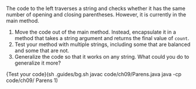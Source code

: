 The code to the left traverses a string and checks whether it has the same number of opening and closing parentheses. However, it is currently in the main method.



1. Move the code out of the main method. Instead, encapsulate it in a method that takes a string argument and returns the final value of `count`.
1. Test your method with multiple strings, including some that are balanced and some that are not.
1. Generalize the code so that it works on any string. What could you do to generalize it more?



{Test your code}(sh .guides/bg.sh javac code/ch09/Parens.java java -cp code/ch09/ Parens 1)
